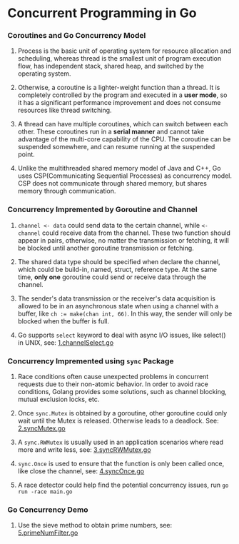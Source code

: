 # Concurrent Programming in Go

### Coroutines and Go Concurrency Model

1. Process is the basic unit of operating system for resource allocation and scheduling, whereas thread is the smallest unit of program execution flow, has independent stack, shared heap, and switched by the operating system.

2. Otherwise, a coroutine is a lighter-weight function than a thread. It is completely controlled by the program and executed in a **user mode**, so it has a significant performance improvement and does not consume resources like thread switching.

3. A thread can have multiple coroutines, which can switch between each other. These coroutines run in a **serial manner** and cannot take advantage of the multi-core capability of the CPU. The coroutine can be suspended somewhere, and can resume running at the suspended point.

4. Unlike the multithreaded shared memory model of Java and C++, Go uses CSP(Communicating Sequential Processes) as concurrency model. CSP does not communicate through shared memory, but shares memory through communication.

### Concurrency Impremented by Goroutine and Channel

1. `channel <- data` could send data to the certain channel, while `<- channel` could receive data from the channel. These two function should appear in pairs, otherwise, no matter the transmission or fetching, it will be blocked until another goroutine transmission or fetching.

2. The shared data type should be specified when declare the channel, which could be build-in, named, struct, reference type. At the same time, **only one** goroutine could send or receive data through the channel.

3. The sender's data transmission or the receiver's data acquisition is allowed to be in an asynchronous state when using a channel with a buffer, like `ch := make(chan int, 66)`. In this way, the sender will only be blocked when the buffer is full.

4. Go supports `select` keyword to deal with async I/O issues, like select() in UNIX, see: [1.channelSelect.go](https://github.com/HoffmanZheng/Golang-Demo/blob/master/Go_Web_in_Action/chapter_7_go_concurrency/1.channelSelect.go)

### Concurrency Impremented using `sync` Package

1. Race conditions often cause unexpected problems in concurrent requests due to their non-atomic behavior. In order to avoid race conditions, Golang provides some solutions, such as channel blocking, mutual exclusion locks, etc.

2. Once `sync.Mutex` is obtained by a goroutine, other goroutine could only wait until the Mutex is released. Otherwise leads to a deadlock. See: [2.syncMutex.go](https://github.com/HoffmanZheng/Golang-Demo/blob/master/Go_Web_in_Action/chapter_7_go_concurrency/2.syncMutex.go)

3. A `sync.RWMutex` is usually used in an application scenarios where read more and write less, see: [3.syncRWMutex.go](https://github.com/HoffmanZheng/Golang-Demo/blob/master/Go_Web_in_Action/chapter_7_go_concurrency/2.syncRWMutex.go)

4. `sync.Once` is used to ensure that the function is only been called once, like close the channel, see: [4.syncOnce.go](https://github.com/HoffmanZheng/Golang-Demo/blob/master/Go_Web_in_Action/chapter_7_go_concurrency/4.syncOnce.go)

5. A race detector could help find the potential concurrency issues, run `go run -race main.go`

### Go Concurrency Demo

1. Use the sieve method to obtain prime numbers, see: [5.primeNumFilter.go](https://github.com/HoffmanZheng/Golang-Demo/blob/master/Go_Web_in_Action/chapter_7_go_concurrency/5.primeNumFilter.go)